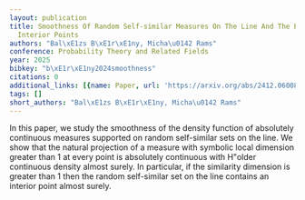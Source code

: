 ```yaml
---
layout: publication
title: Smoothness Of Random Self-similar Measures On The Line And The Existence Of
  Interior Points
authors: "Bal\xE1zs B\xE1r\xE1ny, Micha\u0142 Rams"
conference: Probability Theory and Related Fields
year: 2025
bibkey: "b\xE1r\xE1ny2024smoothness"
citations: 0
additional_links: [{name: Paper, url: 'https://arxiv.org/abs/2412.06008'}]
tags: []
short_authors: "Bal\xE1zs B\xE1r\xE1ny, Micha\u0142 Rams"
---
```

In this paper, we study the smoothness of the density function of absolutely continuous measures supported on random self-similar sets on the line. We show that the natural projection of a measure with symbolic local dimension greater than 1 at every point is absolutely continuous with H\"older continuous density almost surely. In particular, if the similarity dimension is greater than 1 then the random self-similar set on the line contains an interior point almost surely.